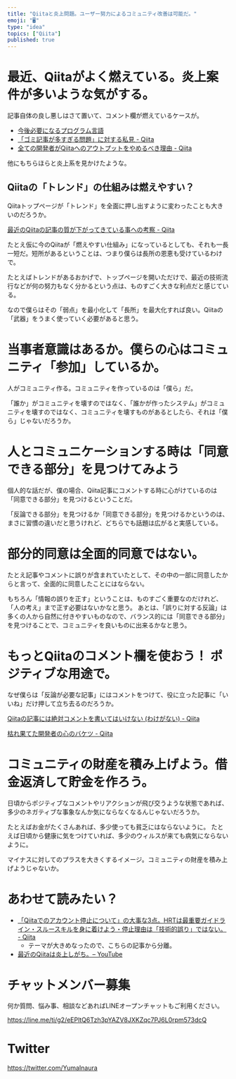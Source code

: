 ```yaml
---
title: "Qiitaと炎上問題。ユーザー努力によるコミュニティ改善は可能だ。"
emoji: "🖥"
type: "idea"
topics: ["Qiita"]
published: true
---
```



# 最近、Qiitaがよく燃えている。炎上案件が多いような気がする。

記事自体の良し悪しはさて置いて、コメント欄が燃えているケースが。

- [今後必要になるプログラム言語 ](https://qiita.com/administrator1974/items/387aab2a42bf57e3b215)
- [「ゴミ記事が多すぎる問題」に対する私見 - Qiita](https://qiita.com/akira_/items/c8881dcde93d4cb035c7)
- [全ての開発者がQiitaへのアウトプットをやめるべき理由 - Qiita](https://qiita.com/qiitadaisuki/items/2160a390ce91283707a1)

他にもちらほらと炎上系を見かけたような。

## Qiitaの「トレンド」の仕組みは燃えやすい？

Qiitaトップページが「トレンド」を全面に押し出すように変わったことも大きいのだろうか。

[最近のQiitaの記事の質が下がってきている事への考察 - Qiita](https://qiita.com/wannabe/items/294b34334a94e8e3618c)

たとえ仮に今のQiitaが「燃えやすい仕組み」になっているとしても、それも一長一短だ。短所があるということは、つまり僕らは長所の恩恵も受けているわけで。

たとえばトレンドがあるおかげで、トップページを開いただけで、最近の技術流行などが何の努力もなく分かるという点は、ものすごく大きな利点だと感じている。

なので僕らはその「弱点」を最小化して「長所」を最大化すれば良い。Qiitaの「武器」をうまく使っていく必要があると思う。

# 当事者意識はあるか。僕らの心はコミュニティ「参加」しているか。

人がコミュニティ作る。コミュニティを作っているのは「僕ら」だ。

「誰か」がコミュニティを壊すのではなく、「誰かが作ったシステム」がコミュニティを壊すのではなく、コミュニティを壊すものがあるとしたら、それは「僕ら」じゃないだろうか。

# 人とコミュニケーションする時は「同意できる部分」を見つけてみよう

個人的な話だが、僕の場合、Qiita記事にコメントする時に心がけているのは「同意できる部分」を見つけるということだ。

「反論できる部分」を見つけるか「同意できる部分」を見つけるかというのは、まさに習慣の違いだと思うけれど、どちらでも話題は広がると実感している。

# 部分的同意は全面的同意ではない。

たとえ記事やコメントに誤りが含まれていたとして、その中の一部に同意したからと言って、全面的に同意したことにはならない。

もちろん「情報の誤りを正す」ということは、ものすごく重要なのだけれど、「人の考え」まで正す必要はないかなと思う。
あとは、「誤りに対する反論」は多くの人から自然に付きやすいものなので、バランス的には「同意できる部分」を見つけることで、コミュニティを良いものに出来るかなと思う。

# もっとQiitaのコメント欄を使おう！ ポジティブな用途で。

なぜ僕らは「反論が必要な記事」にはコメントをつけて、役に立った記事に「いいね」だけ押して立ち去るのだろうか。

[Qiitaの記事には絶対コメントを書いてはいけない (わけがない) - Qiita](https://qiita.com/YumaInaura/items/5532cb4eea013b2f4a4b)

[枯れ果てた開発者の心のバケツ - Qiita](https://qiita.com/rana_kualu/items/a033d3df87e022d0c456)

# コミュニティの財産を積み上げよう。借金返済して貯金を作ろう。

日頃からポジティブなコメントやリアクションが飛び交うような状態であれば、多少のネガティブな事象なんか気にならなくなるんじゃないだろうか。

たとえばお金がたくさんあれば、多少使っても貧乏にはならないように。
たとえば日頃から健康に気をつけていれば、多少のウィルスが来ても病気にならないように。

マイナスに対してのプラスを大きくするイメージ。コミュニティの財産を積み上げようじゃないか。

# あわせて読みたい？


- [「Qiitaでのアカウント停止について」の大事な3点。HRTは最重要ガイドライン・スルースキルを身に着けよう・停止理由は「技術的誤り」ではない。 - Qiita](https://qiita.com/YumaInaura/items/eb71e0a85fe906581971)
  - テーマが大きめなったので、こちらの記事から分離。
- [最近のQiitaは炎上しがち。– YouTube](https://www.youtube.com/watch?v=kXQcbSstbbo)








<!-- Update From Qiita API -->

# チャットメンバー募集


何か質問、悩み事、相談などあればLINEオープンチャットもご利用ください。

https://line.me/ti/g2/eEPltQ6Tzh3pYAZV8JXKZqc7PJ6L0rpm573dcQ





# Twitter


https://twitter.com/YumaInaura


<!-- Update From Qiita API -->


